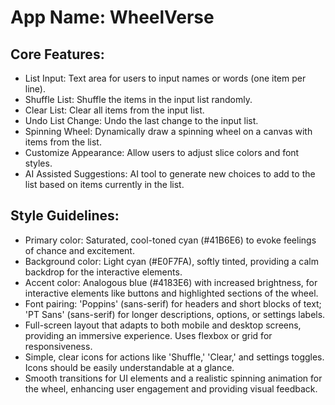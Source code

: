# **App Name**: WheelVerse

## Core Features:

- List Input: Text area for users to input names or words (one item per line).
- Shuffle List: Shuffle the items in the input list randomly.
- Clear List: Clear all items from the input list.
- Undo List Change: Undo the last change to the input list.
- Spinning Wheel: Dynamically draw a spinning wheel on a canvas with items from the list.
- Customize Appearance: Allow users to adjust slice colors and font styles.
- AI Assisted Suggestions: AI tool to generate new choices to add to the list based on items currently in the list.

## Style Guidelines:

- Primary color: Saturated, cool-toned cyan (#41B6E6) to evoke feelings of chance and excitement.
- Background color: Light cyan (#E0F7FA), softly tinted, providing a calm backdrop for the interactive elements.
- Accent color: Analogous blue (#4183E6) with increased brightness, for interactive elements like buttons and highlighted sections of the wheel.
- Font pairing: 'Poppins' (sans-serif) for headers and short blocks of text; 'PT Sans' (sans-serif) for longer descriptions, options, or settings labels.
- Full-screen layout that adapts to both mobile and desktop screens, providing an immersive experience. Uses flexbox or grid for responsiveness.
- Simple, clear icons for actions like 'Shuffle,' 'Clear,' and settings toggles. Icons should be easily understandable at a glance.
- Smooth transitions for UI elements and a realistic spinning animation for the wheel, enhancing user engagement and providing visual feedback.